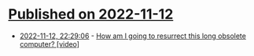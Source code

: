 # [Published on 2022-11-12](index.md)

* [2022-11-12, 22:29:06](https://news.ycombinator.com/item?id=33577807) - [How am I going to resurrect this long obsolete computer? [video]](https://www.youtube.com/watch?v=pgkhBOc5V-c)
